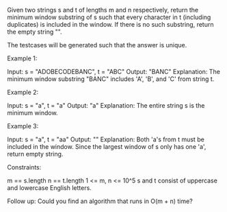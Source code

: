 Given two strings s and t of lengths m and n respectively, return the minimum
window substring of s such that every character in t (including duplicates)
is included in the window. If there is no such substring, return the empty
string "".

The testcases will be generated such that the answer is unique.


Example 1:


Input: s = "ADOBECODEBANC", t = "ABC"
Output: "BANC"
Explanation: The minimum window substring "BANC" includes 'A', 'B', and 'C'
from string t.


Example 2:


Input: s = "a", t = "a"
Output: "a"
Explanation: The entire string s is the minimum window.


Example 3:


Input: s = "a", t = "aa"
Output: ""
Explanation: Both 'a's from t must be included in the window.
Since the largest window of s only has one 'a', return empty string.



Constraints:


m == s.length
n == t.length
1 <= m, n <= 10^5
s and t consist of uppercase and lowercase English letters.



Follow up: Could you find an algorithm that runs in O(m + n) time?



